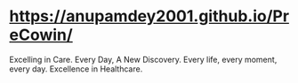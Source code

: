 # https://anupamdey2001.github.io/PreCowin/
Excelling in Care. Every Day, A New Discovery. Every life, every moment, every day. Excellence in Healthcare.
